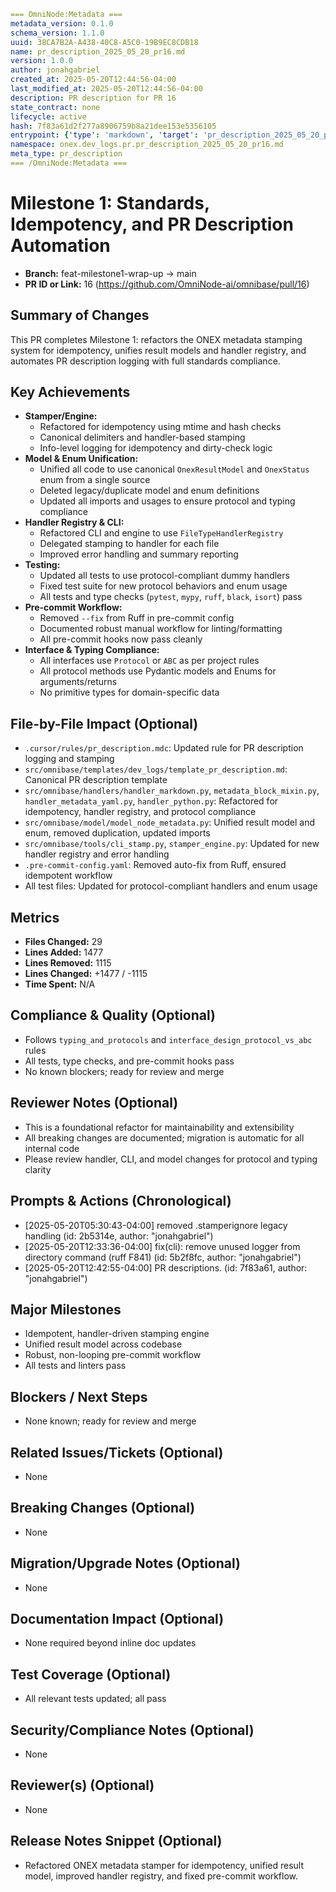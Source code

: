 <!-- === OmniNode:Metadata ===
<!-- metadata_version: 0.1.0 -->
<!-- protocol_version: 0.1.0 -->
<!-- owner: OmniNode Team -->
<!-- copyright: OmniNode Team -->
<!-- schema_version: 0.1.0 -->
<!-- name: pr_description_2025_05_20_pr16.md -->
<!-- version: 1.0.0 -->
<!-- uuid: f5e40b14-b601-4c53-9652-1af9aa77bd9c -->
<!-- author: OmniNode Team -->
<!-- created_at: 2025-05-21T12:41:40.156650 -->
<!-- last_modified_at: 2025-05-21T16:42:46.076967 -->
<!-- description: Stamped by ONEX -->
<!-- state_contract: state_contract://default -->
<!-- lifecycle: active -->
<!-- hash: b02dce617635d123d496e834a407e4a68b8c9ee2ce37e0878e7299293771ba7f -->
<!-- entrypoint: {'type': 'python', 'target': 'pr_description_2025_05_20_pr16.md'} -->
<!-- runtime_language_hint: python>=3.11 -->
<!-- namespace: onex.stamped.pr_description_2025_05_20_pr16 -->
<!-- meta_type: tool -->
<!-- === /OmniNode:Metadata === -->

<!-- === OmniNode:Metadata ===
<!-- metadata_version: 0.1.0 -->
<!-- protocol_version: 0.1.0 -->
<!-- owner: OmniNode Team -->
<!-- copyright: OmniNode Team -->
<!-- schema_version: 0.1.0 -->
<!-- name: pr_description_2025_05_20_pr16.md -->
<!-- version: 1.0.0 -->
<!-- uuid: 32c1e72a-e95f-4a3e-a96e-625601bac417 -->
<!-- author: OmniNode Team -->
<!-- created_at: 2025-05-21T12:33:43.431698 -->
<!-- last_modified_at: 2025-05-21T16:39:55.881201 -->
<!-- description: Stamped by ONEX -->
<!-- state_contract: state_contract://default -->
<!-- lifecycle: active -->
<!-- hash: e69240f369328bc22069579178d28241cce1c70f5ce9454a6a6cc862879f0190 -->
<!-- entrypoint: {'type': 'python', 'target': 'pr_description_2025_05_20_pr16.md'} -->
<!-- runtime_language_hint: python>=3.11 -->
<!-- namespace: onex.stamped.pr_description_2025_05_20_pr16 -->
<!-- meta_type: tool -->
<!-- === /OmniNode:Metadata === -->

<!-- === OmniNode:Metadata ===
<!-- metadata_version: 0.1.0 -->
<!-- protocol_version: 0.1.0 -->
<!-- owner: OmniNode Team -->
<!-- copyright: OmniNode Team -->
<!-- schema_version: 0.1.0 -->
<!-- name: pr_description_2025_05_20_pr16.md -->
<!-- version: 1.0.0 -->
<!-- uuid: bd88b21f-4eb8-4555-96ec-7ac6410ed195 -->
<!-- author: OmniNode Team -->
<!-- created_at: 2025-05-21T09:28:42.659955 -->
<!-- last_modified_at: 2025-05-21T16:24:00.389961 -->
<!-- description: Stamped by ONEX -->
<!-- state_contract: state_contract://default -->
<!-- lifecycle: active -->
<!-- hash: 42f1a59f91e006bb23dc682f2ccbb7e6434f0f6f40fae68ce53e0c8654b3ce98 -->
<!-- entrypoint: {'type': 'python', 'target': 'pr_description_2025_05_20_pr16.md'} -->
<!-- runtime_language_hint: python>=3.11 -->
<!-- namespace: onex.stamped.pr_description_2025_05_20_pr16 -->
<!-- meta_type: tool -->
<!-- === /OmniNode:Metadata === -->

```yaml
=== OmniNode:Metadata ===
metadata_version: 0.1.0
schema_version: 1.1.0
uuid: 38CA7B2A-A438-40C8-A5C0-19B9EC8CDB18
name: pr_description_2025_05_20_pr16.md
version: 1.0.0
author: jonahgabriel
created_at: 2025-05-20T12:44:56-04:00
last_modified_at: 2025-05-20T12:44:56-04:00
description: PR description for PR 16
state_contract: none
lifecycle: active
hash: 7f83a61d2f277a8906759b8a21dee153e5356105
entrypoint: {'type': 'markdown', 'target': 'pr_description_2025_05_20_pr16.md'}
namespace: onex.dev_logs.pr.pr_description_2025_05_20_pr16.md
meta_type: pr_description
=== /OmniNode:Metadata ===
```

# Milestone 1: Standards, Idempotency, and PR Description Automation

- **Branch:** feat-milestone1-wrap-up → main
- **PR ID or Link:** 16 (https://github.com/OmniNode-ai/omnibase/pull/16)

## Summary of Changes
This PR completes Milestone 1: refactors the ONEX metadata stamping system for idempotency, unifies result models and handler registry, and automates PR description logging with full standards compliance.

## Key Achievements
- **Stamper/Engine:**
  - Refactored for idempotency using mtime and hash checks
  - Canonical delimiters and handler-based stamping
  - Info-level logging for idempotency and dirty-check logic
- **Model & Enum Unification:**
  - Unified all code to use canonical `OnexResultModel` and `OnexStatus` enum from a single source
  - Deleted legacy/duplicate model and enum definitions
  - Updated all imports and usages to ensure protocol and typing compliance
- **Handler Registry & CLI:**
  - Refactored CLI and engine to use `FileTypeHandlerRegistry`
  - Delegated stamping to handler for each file
  - Improved error handling and summary reporting
- **Testing:**
  - Updated all tests to use protocol-compliant dummy handlers
  - Fixed test suite for new protocol behaviors and enum usage
  - All tests and type checks (`pytest`, `mypy`, `ruff`, `black`, `isort`) pass
- **Pre-commit Workflow:**
  - Removed `--fix` from Ruff in pre-commit config
  - Documented robust manual workflow for linting/formatting
  - All pre-commit hooks now pass cleanly
- **Interface & Typing Compliance:**
  - All interfaces use `Protocol` or `ABC` as per project rules
  - All protocol methods use Pydantic models and Enums for arguments/returns
  - No primitive types for domain-specific data

## File-by-File Impact (Optional)
- `.cursor/rules/pr_description.mdc`: Updated rule for PR description logging and stamping
- `src/omnibase/templates/dev_logs/template_pr_description.md`: Canonical PR description template
- `src/omnibase/handlers/handler_markdown.py`, `metadata_block_mixin.py`, `handler_metadata_yaml.py`, `handler_python.py`: Refactored for idempotency, handler registry, and protocol compliance
- `src/omnibase/model/model_node_metadata.py`: Unified result model and enum, removed duplication, updated imports
- `src/omnibase/tools/cli_stamp.py`, `stamper_engine.py`: Updated for new handler registry and error handling
- `.pre-commit-config.yaml`: Removed auto-fix from Ruff, ensured idempotent workflow
- All test files: Updated for protocol-compliant handlers and enum usage

## Metrics
- **Files Changed:** 29
- **Lines Added:** 1477
- **Lines Removed:** 1115
- **Lines Changed:** +1477 / -1115
- **Time Spent:** N/A

## Compliance & Quality (Optional)
- Follows `typing_and_protocols` and `interface_design_protocol_vs_abc` rules
- All tests, type checks, and pre-commit hooks pass
- No known blockers; ready for review and merge

## Reviewer Notes (Optional)
- This is a foundational refactor for maintainability and extensibility
- All breaking changes are documented; migration is automatic for all internal code
- Please review handler, CLI, and model changes for protocol and typing clarity

## Prompts & Actions (Chronological)
- [2025-05-20T05:30:43-04:00] removed .stamperignore legacy handling (id: 2b5314e, author: "jonahgabriel")
- [2025-05-20T12:33:36-04:00] fix(cli): remove unused logger from directory command (ruff F841) (id: 5b2f8fc, author: "jonahgabriel")
- [2025-05-20T12:42:55-04:00] PR descriptions. (id: 7f83a61, author: "jonahgabriel")

## Major Milestones
- Idempotent, handler-driven stamping engine
- Unified result model across codebase
- Robust, non-looping pre-commit workflow
- All tests and linters pass

## Blockers / Next Steps
- None known; ready for review and merge

## Related Issues/Tickets (Optional)
- None

## Breaking Changes (Optional)
- None

## Migration/Upgrade Notes (Optional)
- None

## Documentation Impact (Optional)
- None required beyond inline doc updates

## Test Coverage (Optional)
- All relevant tests updated; all pass

## Security/Compliance Notes (Optional)
- None

## Reviewer(s) (Optional)
- None

## Release Notes Snippet (Optional)
- Refactored ONEX metadata stamper for idempotency, unified result model, improved handler registry, and fixed pre-commit workflow.
